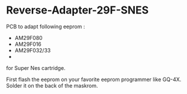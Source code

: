 # Reverse-Adapter-29F-SNES

PCB to adapt following eeprom :

- AM29F080
- AM29F016
- AM29F032/33
- 
for Super Nes cartridge.

First flash the eeprom on your favorite eeprom programmer like GQ-4X. Solder it on the back of the maskrom.
